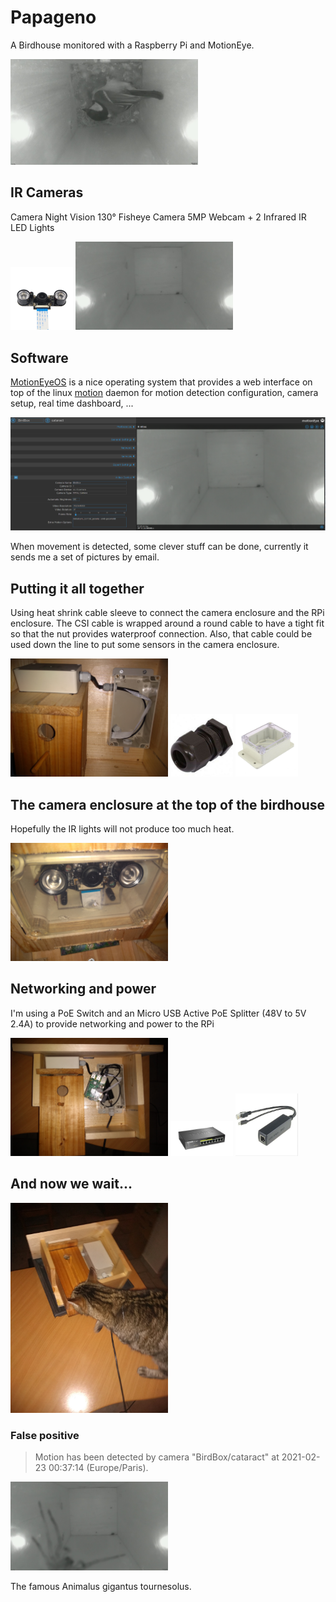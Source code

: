 # Papageno

A Birdhouse monitored with a Raspberry Pi and MotionEye.

<img src="12-20-42-1.jpg"  width="300px"/>

## IR Cameras

Camera Night Vision 130° Fisheye Camera 5MP Webcam + 2 Infrared IR LED Lights

<img src="cam.jpg"  width="100px"/>

<img src="BirdBox_08-29-30.jpg" width="50%" />

## Software

[MotionEyeOS](https://github.com/ccrisan/motioneyeos) is a nice operating system that provides a web interface on top of the linux [motion](https://linux.die.net/man/1/motion) daemon for motion detection configuration, camera setup, real time dashboard, ...

<img src="meye.png" />

When movement is detected, some clever stuff can be done, currently it sends me a set of pictures by email.

## Putting it all together

Using heat shrink cable sleeve to connect the camera enclosure and the RPi enclosure. The CSI cable is wrapped around a round cable to have a tight fit so that the nut provides waterproof connection. Also, that cable could be used down the line to put some sensors in the camera enclosure.

<img src="IMG_20191207_222428628.jpg"  width="50%"/>

<img src="nut.jpg"  width="100px"/>
<img src="enclosure.jpg"  width="100px"/>


## The camera enclosure at the top of the birdhouse

Hopefully the IR lights will not produce too much heat.

<img src="IMG_20191207_222445916.jpg"  width="50%"/>

## Networking and power

I'm using a PoE Switch and an Micro USB Active PoE Splitter (48V to 5V 2.4A) to provide networking and power to the RPi

<img src="IMG_20191208_000937813.jpg"  width="50%"/>

<img src="switch.png"  width="100px"/>
<img src="poesplitter.jpg"  width="100px"/>


## And now we wait...

<img src="IMG_20191208_231622181.jpg"  width="50%"/>

### False positive

> Motion has been detected by camera "BirdBox/cataract" at 2021-02-23 00:37:14 (Europe/Paris).

<img src="00-37-05.jpg"  width="50%"/>

The famous Animalus gigantus tournesolus.
